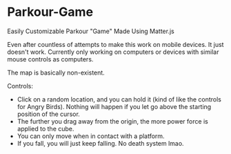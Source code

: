 # Parkour-Game
Easily Customizable Parkour "Game" Made Using Matter.js
 
Even after countless of attempts to make this work on mobile devices. It just doesn't work. Currently only working on computers or devices with similar mouse controls as computers.

The map is basically non-existent.

Controls:
  - Click on a random location, and you can hold it (kind of like the controls for Angry Birds). Nothing will happen if you let go above the starting position of the cursor.
  - The further you drag away from the origin, the more power force is applied to the cube.
  - You can only move when in contact with a platform.
  - If you fall, you will just keep falling. No death system lmao.
